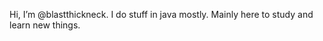 Hi, I’m @blastthickneck. I do stuff in java mostly. Mainly here to study and learn new things.

<!---
blastthickneck/blastthickneck is a ✨ special ✨ repository because its `README.md` (this file) appears on your GitHub profile.
You can click the Preview link to take a look at your changes.
--->
